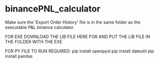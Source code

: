 # binancePNL_calculator
Make sure the 'Export Order History' file is in the same folder as the executable P&amp;L binance calculator

FOR EXE DOWNLOAD THE LIB FILE HERE FOR AND PUT THE LIB FILE IN THE FOLDER WITH THE EXE

FOR PY FILE TO RUN REQUIRED:
pip install openpyxl
pip install dateutil
pip install pandas
